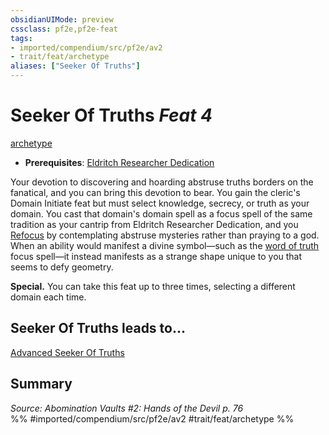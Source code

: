 ```yaml
---
obsidianUIMode: preview
cssclass: pf2e,pf2e-feat
tags:
- imported/compendium/src/pf2e/av2
- trait/feat/archetype
aliases: ["Seeker Of Truths"]
---
```

# Seeker Of Truths  *Feat 4*  
[archetype](archetype.md)  

- **Prerequisites**: [Eldritch Researcher Dedication](eldritch-researcher-dedication-av2.md)

Your devotion to discovering and hoarding abstruse truths borders on the fanatical, and you can bring this devotion to bear. You gain the cleric's Domain Initiate feat but must select knowledge, secrecy, or truth as your domain. You cast that domain's domain spell as a focus spell of the same tradition as your cantrip from Eldritch Researcher Dedication, and you [Refocus](refocus.md) by contemplating abstruse mysteries rather than praying to a god. When an ability would manifest a divine symbol—such as the [word of truth](../spells/word-of-truth.md) focus spell—it instead manifests as a strange shape unique to you that seems to defy geometry.

**Special.** You can take this feat up to three times, selecting a different domain each time.

## Seeker Of Truths leads to...

[Advanced Seeker Of Truths](advanced-seeker-of-truths-av2.md)

## Summary

*Source: Abomination Vaults #2: Hands of the Devil p. 76*  
%% #imported/compendium/src/pf2e/av2 #trait/feat/archetype %%